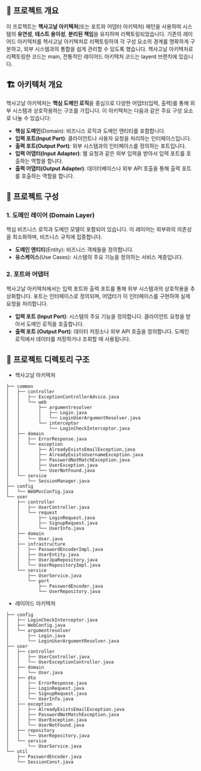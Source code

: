 ## 🎯 프로젝트 개요

이 프로젝트는 **헥사고날 아키텍처**(또는 포트와 어댑터 아키텍처) 패턴을 사용하여 시스템의 **유연성**, **테스트 용이성**, **분리된 책임**을 유지하며 리팩토링되었습니다. 기존의 레이어드 아키텍처를 헥사고날 아키텍처로 리팩토링하여 각 구성 요소의 경계를 명확하게 구분하고, 외부 시스템과의 통합을 쉽게 관리할 수 있도록 했습니다.
헥사고날 아키텍처로 리팩토링한 코드는 main, 전통적인 레이어드 아키텍처 코드는 layerd 브랜치에 있습니다.

## 🏗️ 아키텍처 개요

헥사고날 아키텍처는 **핵심 도메인 로직**을 중심으로 다양한 어댑터(입력, 출력)를 통해 외부 시스템과 상호작용하는 구조를 가집니다. 이 아키텍처는 다음과 같은 주요 구성 요소로 나눌 수 있습니다:

- **핵심 도메인**(Domain): 비즈니스 로직과 도메인 엔티티를 포함합니다.
- **입력 포트(Input Port)**: 클라이언트나 사용자 요청을 처리하는 인터페이스입니다.
- **출력 포트(Output Port)**: 외부 시스템과의 인터페이스를 정의하는 포트입니다.
- **입력 어댑터(Input Adapter)**: 웹 요청과 같은 외부 입력을 받아서 입력 포트를 호출하는 역할을 합니다.
- **출력 어댑터(Output Adapter)**: 데이터베이스나 외부 API 호출을 통해 출력 포트를 호출하는 역할을 합니다.

## 🔧 프로젝트 구성

### 1. **도메인 레이어 (Domain Layer)**

핵심 비즈니스 로직과 도메인 모델이 포함되어 있습니다. 이 레이어는 외부와의 의존성을 최소화하며, 비즈니스 규칙에 집중합니다.  
- **도메인 엔티티**(Entity): 비즈니스 객체들을 정의합니다.
- **유스케이스**(Use Cases): 시스템의 주요 기능을 정의하는 서비스 계층입니다.

### 2. **포트와 어댑터**

헥사고날 아키텍처에서는 입력 포트와 출력 포트를 통해 외부 시스템과의 상호작용을 추상화합니다. 포트는 인터페이스로 정의되며, 어댑터가 이 인터페이스를 구현하여 실제 요청을 처리합니다.

- **입력 포트 (Input Port)**: 시스템의 주요 기능을 정의합니다. 클라이언트 요청을 받아서 도메인 로직을 호출합니다.
- **출력 포트 (Output Port)**: 데이터 저장소나 외부 API 호출을 정의합니다. 도메인 로직에서 데이터를 저장하거나 조회할 때 사용됩니다.

## 📂 프로젝트 디렉토리 구조

- 헥사고날 아키텍처

```
├── common
│   ├── controller
│   │   ├── ExceptionControllerAdvice.java
│   │   └── web
│   │       ├── argumentresolver
│   │       │   ├── Login.java
│   │       │   └── LoginUserArgumentResolver.java
│   │       └── interceptor
│   │           └── LoginCheckInterceptor.java
│   ├── domain
│   │   ├── ErrorResponse.java
│   │   └── exception
│   │       ├── AlreadyExistsEmailException.java
│   │       ├── AlreadyExistsUsernameException.java
│   │       ├── PasswordNotMatchException.java
│   │       ├── UserException.java
│   │       └── UserNotFound.java
│   └── service
│       └── SessionManager.java
├── config
│   └── WebMvcConfig.java
└── user
    ├── controller
    │   ├── UserController.java
    │   └── request
    │       ├── LoginRequest.java
    │       ├── SignupRequest.java
    │       └── UserInfo.java
    ├── domain
    │   └── User.java
    ├── infrastructure
    │   ├── PasswordEncoderImpl.java
    │   ├── UserEntity.java
    │   ├── UserJpaRepository.java
    │   └── UserRepositoryImpl.java
    └── service
        ├── UserService.java
        └── port
            ├── PasswordEncoder.java
            └── UserRepository.java
```

- 레이어드 아키텍처

```
├── config
│   ├── LoginCheckInterceptor.java
│   ├── WebConfig.java
│   └── argumentresolver
│       ├── Login.java
│       └── LoginUserArgumentResolver.java
├── user
│   ├── controller
│   │   ├── UserController.java
│   │   └── UserExceptionController.java
│   ├── domain
│   │   └── User.java
│   ├── dto
│   │   ├── ErrorResponse.java
│   │   ├── LoginRequest.java
│   │   ├── SignupRequest.java
│   │   └── UserInfo.java
│   ├── exception
│   │   ├── AlreadyExistsEmailException.java
│   │   ├── PasswordNotMatchException.java
│   │   ├── UserException.java
│   │   └── UserNotFound.java
│   ├── repository
│   │   └── UserRepository.java
│   └── service
│       └── UserService.java
└── util
    ├── PasswordEncoder.java
    └── SessionConst.java
```  
